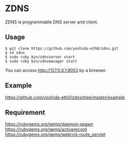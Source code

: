 # ZDNS

ZDNS is programmable DNS server and client.  

## Usage

    $ git clone https://github.com/yoshida-eth0/zdns.git
    $ cd zdns
    $ sudo ruby bin/zdnsserver start
    $ sudo ruby bin/zdnsmanager start

You can access http://127.0.0.1:9053 by a browser.  

## Example

https://github.com/yoshida-eth0/zdns/tree/master/example  

## Requirement

https://rubygems.org/gems/daemon-spawn  
https://rubygems.org/gems/activerecord  
https://rubygems.org/gems/webrick-route_servlet  
